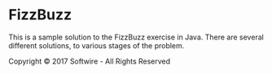 # FizzBuzz

This is a sample solution to the FizzBuzz exercise in Java. There are several different solutions, to various stages of the problem.

Copyright © 2017 Softwire - All Rights Reserved

